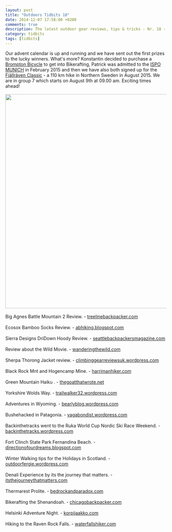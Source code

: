 ```yaml
---
layout: post
title: "Outdoors Tidbits 18"
date: 2014-12-07 17:58:00 +0200
comments: true
description: The latest outdoor gear reviews, tips & tricks - Nr. 18 - #outdoorstidbits
category: tidbits
tags: [tidbits]
---
```

Our advent calendar is up and running and we have sent out the first prizes to the lucky winners. What's more? Konstantin decided to purchase a [Brompton Bicycle](http://www.brompton.com) to get into Bikerafting,  Patrick was admitted to the [ISPO MUNICH](http://munich.ispo.com/en/index.html) in February 2015 and then we have also both signed up for the [Fjällräven Classic](http://www.fjallraven.com/classic) - a 110 km hike in Northern Sweden in August 2015. We are in group 7 which starts on August 9th at 09.00 am. Exciting times ahead!<br><br>
<a href="https://www.flickr.com/photos/90204224@N07/15966292941"><img src="https://farm8.staticflickr.com/7496/15966292941_2f171cb3ed_o.jpg" width="1000" height="667"></a><!--more-->
<br><br>
Big Agnes Battle Mountain 2  Review. - [treelinebackpacker.com](http://treelinebackpacker.com/2014/12/07/big-agnes-battle-mountain-2-review)
<br><br>
Ecosox Bamboo Socks Review. - [abhiking.blogspot.com](http://abhiking.blogspot.com/2014/12/ecosox-bamboo-socks-product-review.html)
<br><br>
Sierra Designs DriDown Hoody Review. - [seattlebackpackersmagazine.com](http://seattlebackpackersmagazine.com/sierra-designs-dridown-hoody-review/)
<br><br>
Review about the Wild Movie. - [wanderingthewild.com](http://wanderingthewild.com/2014/12/04/wild-movie-review)
<br><br>
Sherpa Thorong Jacket review. - [climbinggearreviewsuk.wordpress.com](http://climbinggearreviewsuk.wordpress.com/2014/12/03/sherpa-thorong-jacket)
<br><br>
Black Rock Mnt and Hogencamp Mine. - [harrimanhiker.com](http://www.harrimanhiker.com/2014/11/black-rock-mnt-and-hogencamp-mine.html)
<br><br>
Green Mountain Haiku . - [thegoatthatwrote.net](http://thegoatthatwrote.net/2014/12/05/cloud-avalanche-green-mountain-haiku-2)
<br><br>
Yorkshire Wolds Way. - [trailwalker32.wordpress.com](http://trailwalker32.wordpress.com/2014/12/04/yorkshire-wolds-way-4)
<br><br>
Adventures in Wyoming. - [bearlyblog.wordpress.com](http://bearlyblog.wordpress.com/2014/12/04/before-i-forget)
<br><br>
Bushehacked in Patagonia. - [vagabondist.wordpress.com](http://vagabondist.wordpress.com/2014/12/04/sometimes-you-do-the-bushwhacking-sometimes-you-get-bushwhacked)
<br><br>
Backinthetracks went to the Ruka World Cup Nordic Ski Race Weekend. - [backinthetracks.wordpress.com](http://backinthetracks.wordpress.com/2014/12/04/ruka-world-cup-nordic-ski-race-weekend)
<br><br>
Fort Clinch State Park Fernandina Beach. - [directionofourdreams.blogspot.com](http://directionofourdreams.blogspot.com/2014/12/a-full-day-includes-very-fine-time-on.html)
<br><br>
Winter Walking tips for the Holidays in Scotland. - [outdoorfergie.wordpress.com](http://outdoorfergie.wordpress.com/2014/12/03/some-winter-walking-for-the-holidays)
<br><br>
Denali  Experience by its the journey that matters. - [itsthejourneythatmatters.com](http://itsthejourneythatmatters.com/2014/12/04/our-denali-experience)
<br><br>
Thermarest Prolite. - [bedrockandparadox.com](http://bedrockandparadox.com/2014/12/06/shit-that-works-week-the-thermarest-prolite)
<br><br>
Bikerafting the Shenandoah. - [chicagobackpacker.com](http://chicagobackpacker.com/2014/12/05/bikerafting-the-shenandoah)
<br><br>
Helsinki Adventure Night. - [korpijaakko.com](http://korpijaakko.com/2014/12/02/helsinki-adventure-night-adventure-night/)
<br><br>
Hiking to the Raven Rock Falls. - [waterfallshiker.com](http://waterfallshiker.com/2014/12/07/raven-rock-falls-jewel-of-the-upper-toxaway)
